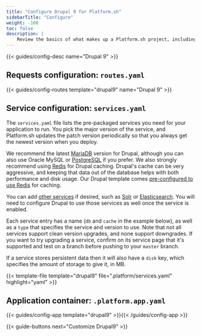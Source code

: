 ```yaml
---
title: "Configure Drupal 9 for Platform.sh"
sidebarTitle: "Configure"
weight: -100
toc: false
description: |
    Review the basics of what makes up a Platform.sh project, including its three principle configuration files and how to define them for Drupal.
---
```


{{< guides/config-desc name="Drupal 9" >}}

## Requests configuration: `routes.yaml`

{{< guides/config-routes template="drupal9" name="Drupal 9" >}}

## Service configuration: `services.yaml`

The `services.yaml` file lists the pre-packaged services you need for your application to run. You pick the major version of the service, and Platform.sh updates the patch version periodically so that you always get the newest version when you deploy.

We recommend the latest [MariaDB](/configuration/services/mysql.md) version for Drupal, although you can also use Oracle MySQL or [PostgreSQL](/configuration/services/postgresql.md) if you prefer.  We also strongly recommend using [Redis](/configuration/services/redis.md) for Drupal caching.  Drupal's cache can be very aggressive, and keeping that data out of the database helps with both performance and disk usage. Our Drupal template comes [pre-configured to use Redis](https://github.com/platformsh-templates/drupal9#customizations) for caching.

You can add [other services](/configuration/services/_index.md) if desired, such as [Solr](/configuration/services/solr.md) or [Elasticsearch](/configuration/services/elasticsearch.md). You will need to configure Drupal to use those services as well once the service is enabled.

Each service entry has a name (`db` and `cache` in the example below), as well as a `type` that specifies the service and version to use.  Note that not all services support clean version upgrades, and none support downgrades.  If you want to try upgrading a service, confirm on its service page that it's supported and test on a branch before pushing to your `master` branch.

If a service stores persistent data then it will also have a `disk` key, which specifies the amount of storage to give it, in MB.

{{< template-file template="drupal9" file=".platform/services.yaml" highlight="yaml" >}}

## Application container: `.platform.app.yaml`

{{< guides/config-app template="drupal9" >}}{{< /guides/config-app >}}

{{< guide-buttons next="Customize Drupal9" >}}
